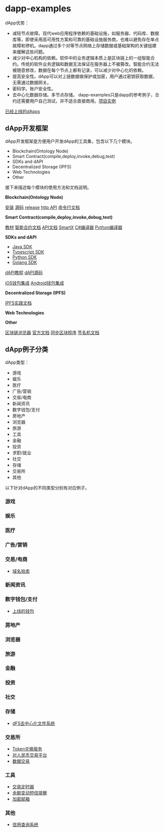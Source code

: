 # dapp-examples

dApp优势：
* 减轻节点故障。现代web应用程序依赖的基础设施，如服务器、代码库、数据库等，即使采用高可用性方案和可靠的基础设施服务商，也难以避免存在单点故障和停机。dapp通过多个对等节点网络上存储数据或基础架构的关键组建来缓解这些问题。
* 减少对中心机构的依赖。软件中的业务逻辑本质上是区块链上的一组智能合约。传统的软件业务逻辑和数据无法保证在服务器上不被篡改。智能合约无法被随意修改，数据在每个节点上都有记录，可以减少对中心化的依赖。
* 提高安全性。dApp可以对上链数据做保护或加密，用户通过密钥获取数据，无需通过数据网关。
* 密码学。账户安全性。
* 去中心化数据存储。多节点存储。
dapp-examples只是dapp的参考例子，合约还需要用户自己测试，并不适合直接商用。[项目实例](./obox-exchange)

[已经上线的dApps](https://dapp.ont.io/)

## dApp开发框架

dApp开发框架是方便用户开发dApp的工具集，包含以下几个模块。
* Blockchain(Ontology Node)
* Smart Contract(compile,deploy,invoke,debug,test)
* SDKs and dAPI
* Decentralized Storage (IPFS)
* Web Technologies
* Other

接下来描述每个模块的使用方法和文档说明。

**Blockchain(Ontology Node)**

[安装](https://ontio.github.io/documentation/install_en.html)
[源码](https://github.com/ontio/ontology)
[release](https://github.com/ontio/ontology/releases)
[http API](https://ontio.github.io/documentation/rpc_api_en.html)
[命令行文档](https://github.com/ontio/ontology/blob/master/docs/specifications/cli_user_guide_CN.md)

**Smart Contract(compile,deploy,invoke,debug,test)**

[教材](https://ontio.github.io/documentation/Introduction_of_Ontology_Smart_Contract_en.html)
[智能合约文档](https://github.com/ontio/ontology-smartcontract)
[API文档](https://apidoc.ont.io/smartcontract/)
[SmartX](https://smartx.ont.io/)
[C#编译器](https://github.com/ontio/ontology-compiler)
[Python编译器](https://github.com/ontio/neo-boa)

**SDKs and dAPI**

* [Java SDK](https://github.com/ontio/ontology-java-sdk)
* [Typescript SDK](https://github.com/ontio/ontology-ts-sdk)
* [Python SDK](https://github.com/ontio/ontology-python-sdk) 
* [Golang SDK](https://github.com/ontio/ontology-go-sdk)

[dAPI教程](https://ontio.github.io/documentation/ontology_dapp_dev_tutorial_en.html)
[dAPI源码](https://github.com/ontio/ontology-dapi)

[iOS钱包集成](https://ontio.github.io/documentation/ontology_wallet_dev_ts_sdk_en.html)
[Android钱包集成](https://ontio.github.io/documentation/ontology_wallet_dev_android_en.html)


**Decentralized Storage (IPFS)**

[IPFS实践文档](https://github.com/ChainBook/IPFS-For-Chinese)

**Web Technologies**



**Other**

[区块链浏览器](https://explorer.ont.io/)
[官方文档](https://ontio.github.io/documentation/)
[同步区块程序](https://github.com/zzsZhou/OntSynHandler)
[签名机文档](https://github.com/ontio/ontology/blob/master/docs/specifications/sigsvr_CN.md)


## dApp例子分类


dApp类型：

* 游戏
* 娱乐
* 医疗
* 广告/营销
* 交易/电商
* 新闻资讯
* 数字钱包/支付
* 房地产
* 浏览器
* 旅游
* 工具
* 金融
* 投资
* 求职/就业
* 社交
* 存储
* 交易所
* 其他

以下针对dApp的不同类型分别有对应例子。

### 游戏

### 娱乐
### 医疗
### 广告/营销
### 交易/电商
* [域名拍卖](domain-auction.md)

### 新闻资讯



### 数字钱包/支付

* [上线的钱包](https://dapp.ont.io/)


### 房地产

### 浏览器

### 旅游

### 金融

### 投资

### 社交



### 存储

* [dFS去中心化文件系统](dfs.md)

### 交易所

* [Token兑换服务](token-exchange.md)
* [对人民币交易平台](ddfx.md)
* [数据交易](ddfx.md)

### 工具

* [交易定时器](transaction-timer.md)
* [余额变动短信提醒](dfs.md)
* [加密邮箱](crypto-message.md)


### 其他

* [信用查询系统]()

